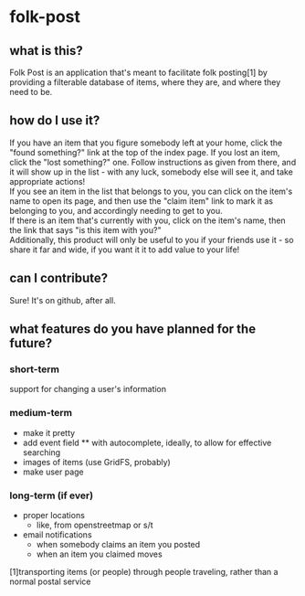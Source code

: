 # folk-post
## what is this?
Folk Post is an application that's meant to facilitate folk posting[1] by providing a filterable database of items, where they are, and where they need to be.

## how do I use it?
If you have an item that you figure somebody left at your home, click the "found something?" link at the top of the index page. If you lost an item, click the "lost something?" one. Follow instructions as given from there, and it will show up in the list - with any luck, somebody else will see it, and take appropriate actions!  
If you see an item in the list that belongs to you, you can click on the item's name to open its page, and then use the "claim item" link to mark it as belonging to you, and accordingly needing to get to you.  
If there is an item that's currently with you, click on the item's name, then the link that says "is this item with you?"  
Additionally, this product will only be useful to you if your friends use it - so share it far and wide, if you want it it to add value to your life!

## can I contribute?
Sure! It's on github, after all.

## what features do you have planned for the future?
### short-term
support for changing a user's information

### medium-term
* make it pretty
* add event field
** with autocomplete, ideally, to allow for effective searching
* images of items (use GridFS, probably)
* make user page

### long-term (if ever)
* proper locations
  * like, from openstreetmap or s/t
* email notifications 
  * when somebody claims an item you posted 
  * when an item you claimed moves

[1]transporting items (or people) through people traveling, rather than a normal postal service
